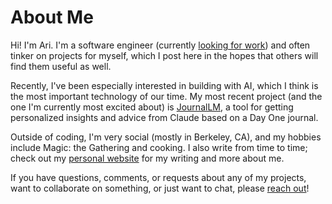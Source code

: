 # About Me

Hi! I'm Ari. I'm a software engineer (currently [looking for work](https://arizerner.com/resume)) and often tinker on projects for myself, which I post here in the hopes that others will find them useful as well.

Recently, I've been especially interested in building with AI, which I think is the most important technology of our time. My most recent project (and the one I'm currently most excited about) is [JournalLM](https://github.com/ari-zerner/journallm), a tool for getting personalized insights and advice from Claude based on a Day One journal.

Outside of coding, I'm very social (mostly in Berkeley, CA), and my hobbies include Magic: the Gathering and cooking. I also write from time to time; check out my [personal website](https://arizerner.com) for my writing and more about me.

If you have questions, comments, or requests about any of my projects, want to collaborate on something, or just want to chat, please [reach out](https://arizerner.com/contact)!